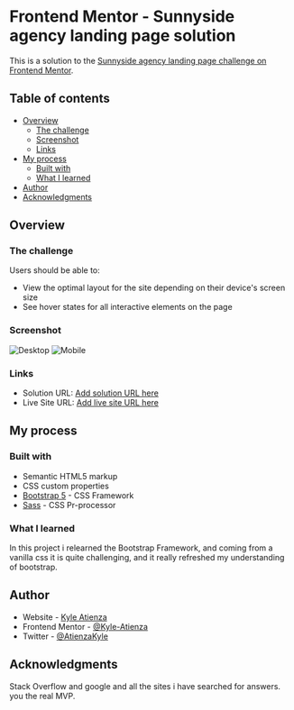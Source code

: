 # Frontend Mentor - Sunnyside agency landing page solution

This is a solution to the [Sunnyside agency landing page challenge on Frontend Mentor](https://www.frontendmentor.io/challenges/sunnyside-agency-landing-page-7yVs3B6ef).

## Table of contents

- [Overview](#overview)
  - [The challenge](#the-challenge)
  - [Screenshot](#screenshot)
  - [Links](#links)
- [My process](#my-process)
  - [Built with](#built-with)
  - [What I learned](#what-i-learned)
- [Author](#author)
- [Acknowledgments](#acknowledgments)

## Overview

### The challenge

Users should be able to:

- View the optimal layout for the site depending on their device's screen size
- See hover states for all interactive elements on the page

### Screenshot

![Desktop](https://user-images.githubusercontent.com/60304502/129816219-cc30118e-dc18-4bdd-ab6e-cebfabf817fb.png)
![Mobile](https://user-images.githubusercontent.com/60304502/129816257-2cae0188-68f3-4516-8804-b4b224e224ce.png)

### Links

- Solution URL: [Add solution URL here](https://your-solution-url.com)
- Live Site URL: [Add live site URL here](https://your-live-site-url.com)

## My process

### Built with

- Semantic HTML5 markup
- CSS custom properties
- [Bootstrap 5](https://getbootstrap.com/) - CSS Framework
- [Sass](https://sass-lang.com/) - CSS Pr-processor

### What I learned

In this project i relearned the Bootstrap Framework, and coming from a vanilla css it is quite challenging, and it really refreshed my understanding of bootstrap.

## Author

- Website - [Kyle Atienza](https://kyle-atienza.github.io/Portfolio/)
- Frontend Mentor - [@Kyle-Atienza](https://www.frontendmentor.io/profile/Kyle-Atienza)
- Twitter - [@AtienzaKyle](https://twitter.com/AtienzaKyle)

## Acknowledgments

Stack Overflow and google and all the sites i have searched for answers. you the real MVP.
